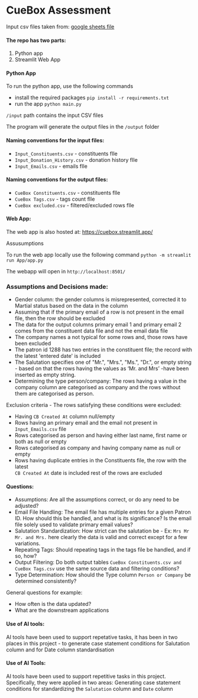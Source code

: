 
# CueBox Assessment

Input csv files taken from: [google sheets file](https://docs.google.com/spreadsheets/d/1JO-oZ64DNJUQdsZwa0pwVNM29m0_-7fp8kb7wFG1jas/edit?gid=1098870409#gid=1098870409)

#### The repo has two parts:

 1. Python app
 2. Streamlit Web App

#### Python App

To run the python app, use the following commands

 - install the required packages
   `pip install -r requirements.txt` 
 - run the app
 `python main.py`

`/input`  path contains the input CSV files
   
The program will generate the output files in the `/output` folder

    
   #### Naming conventions for the input files:
  - `Input_Constituents.csv` - constituents fIle
 - `Input_Donation_History.csv` - donation history fIle
- `Input_Emails.csv` - emails fIle
#### Naming conventions for the output files:
-   `CueBox Constituents.csv` - constituents fIle
 - `CueBox Tags.csv` - tags count fIle
- `CueBox excluded.csv` - filtered/excluded rows fIle

#### Web App:
The web app is also hosted at: https://cuebox.streamlit.app/


Assusumptions

To run the web app locally use the following command
`python -m streamlit run App/app.py `

The webapp will open in `http://localhost:8501/`

### Assumptions and Decisions made:

 - Gender column: the gender columns is misrepresented, corrected it to Martial status based on the data in the column
 - Assuming that if the primary email of a row is not present in the email file, then the row should be excluded 
 - The data for the output columns primary email 1 and primary email 2 comes from the constituent data file and not the email data file
- The company names a not typical for some rows and, those rows have been excluded
- The patron id 1288 has two entries in the constituent file; the record with the latest 'entered date' is included
- The Salutation specifies one of "Mr.", "Mrs.", "Ms.", "Dr.", or empty string - based on that the rows having the values as ‘Mr. and Mrs’ -have been inserted as empty string.
- Determining the type person/company: The rows having a value in the company column are categorised as company and the rows without them are categorised as person. 
 
 Exclusion criteria - The rows satisfying these conditions were excluded:
 
 - Having `CB Created At` column null/empty
 - Rows having an primary email and the email not present in `Input_Emails.csv`  file
 - Rows categorised as person and having either last name, first name or both as null or empty
 - Rows categorised as company and having company name as null or empty
 - Rows having duplicate entries in the Constituents file, the row with the latest  
`CB Created At` date is included rest of the rows are excluded

#### Questions:

 - Assumptions: Are all the assumptions correct, or do any need to be adjusted?
 - Email File Handling: The email file has multiple entries for a given Patron ID. How should this be handled, and what is its significance? Is the email file solely used to validate primary email values?
 - Salutation Standardization: How strict can the salutation be -  Ex: `Mrs Mr Mr. and Mrs.` here clearly the data is valid and correct except for a few variations.
 - Repeating Tags: Should repeating tags in the tags file be handled, and if so, how?
 - Output Filtering: Do both output tables `CueBox Constituents.csv and CueBox Tags.csv` use the same source data and filtering conditions?
- Type Determination: How should the Type column `Person or Company` be determined consistently?

General questions for example:
- How often is the data updated? 
- What are the downstream applications

#### Use of AI tools:
AI tools have been used to support repetative tasks, it has been in two places in this project - to generate case statement conditions for Salutation column and for Date column standardisation 

#### Use of AI Tools:
AI tools have been used to support repetitive tasks in this project. Specifically, they were applied in two areas:
Generating case statement conditions for standardizing the `Salutation` column and `Date` column

  


